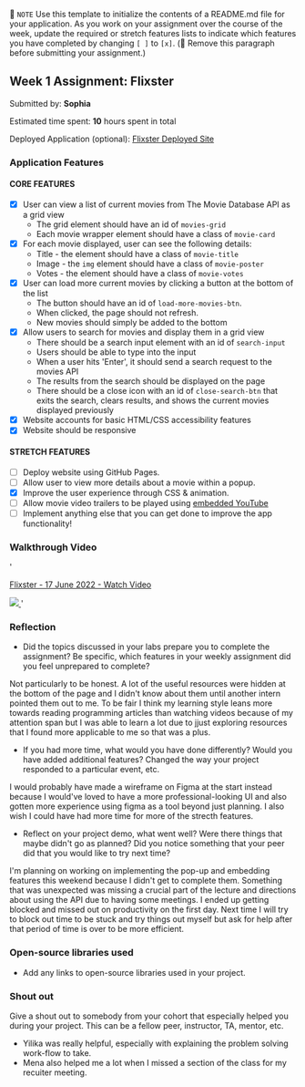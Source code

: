 📝 `NOTE` Use this template to initialize the contents of a README.md file for your application. As you work on your assignment over the course of the week, update the required or stretch features lists to indicate which features you have completed by changing `[ ]` to `[x]`. (🚫 Remove this paragraph before submitting your assignment.)

## Week 1 Assignment: Flixster

Submitted by: **Sophia**

Estimated time spent: **10** hours spent in total

Deployed Application (optional): [Flixster Deployed Site](ADD_LINK_HERE)

### Application Features

#### CORE FEATURES

- [x] User can view a list of current movies from The Movie Database API as a grid view
  - The grid element should have an id of `movies-grid`
  - Each movie wrapper element should have a class of `movie-card`
- [x] For each movie displayed, user can see the following details:
  - Title - the element should have a class of `movie-title`
  - Image - the `img` element should have a class of `movie-poster`
  - Votes - the element should have a class of `movie-votes`
- [x] User can load more current movies by clicking a button at the bottom of the list
  - The button should have an id of `load-more-movies-btn`.
  - When clicked, the page should not refresh.
  - New movies should simply be added to the bottom
- [x] Allow users to search for movies and display them in a grid view
  - There should be a search input element with an id of `search-input`
  - Users should be able to type into the input
  - When a user hits 'Enter', it should send a search request to the movies API
  - The results from the search should be displayed on the page
  - There should be a close icon with an id of `close-search-btn` that exits the search, clears results, and shows the current movies displayed previously
- [x] Website accounts for basic HTML/CSS accessibility features
- [x] Website should be responsive

#### STRETCH FEATURES

- [ ] Deploy website using GitHub Pages.
- [ ] Allow user to view more details about a movie within a popup.
- [x] Improve the user experience through CSS & animation.
- [ ] Allow movie video trailers to be played using [embedded YouTube](https://support.google.com/youtube/answer/171780?hl=en)
- [ ] Implement anything else that you can get done to improve the app functionality!

### Walkthrough Video

'<a href="https://www.loom.com/share/bebc26a0b2ab44c782a233451b60bd8a">

<p>Flixster - 17 June 2022 - Watch Video</p>
<img style="max-width:300px;" src="https://cdn.loom.com/sessions/thumbnails/bebc26a0b2ab44c782a233451b60bd8a-with-play.gif">
</a>'

### Reflection

- Did the topics discussed in your labs prepare you to complete the assignment? Be specific, which features in your weekly assignment did you feel unprepared to complete?

Not particularly to be honest. A lot of the useful resources were hidden at the bottom of the page and I didn't know about them until another intern pointed them out to me. To be fair I think my learning style leans more towards reading programming articles than watching videos because of my attention span but I was able to learn a lot due to jjust exploring resources that I found more applicable to me so that was a plus.

- If you had more time, what would you have done differently? Would you have added additional features? Changed the way your project responded to a particular event, etc.

I would probably have made a wireframe on Figma at the start instead because I would've loved to have a more professional-looking UI and also gotten more experience using figma as a tool beyond just planning. I also wish I could have had more time for more of the strecth features.

- Reflect on your project demo, what went well? Were there things that maybe didn't go as planned? Did you notice something that your peer did that you would like to try next time?

I'm planning on working on implementing the pop-up and embedding features this weekend because I didn't get to complete them. Something that was unexpected was missing a crucial part of the lecture and directions about using the API due to having some meetings. I ended up getting blocked and missed out on productivity on the first day. Next time I will try to block out time to be stuck and try things out myself but ask for help after that period of time is over to be more efficient.

### Open-source libraries used

- Add any links to open-source libraries used in your project.

### Shout out

Give a shout out to somebody from your cohort that especially helped you during your project. This can be a fellow peer, instructor, TA, mentor, etc.

- Yilika was really helpful, especially with explaining the problem solving work-flow to take.
- Mena also helped me a lot when I missed a section of the class for my recuiter meeting.
